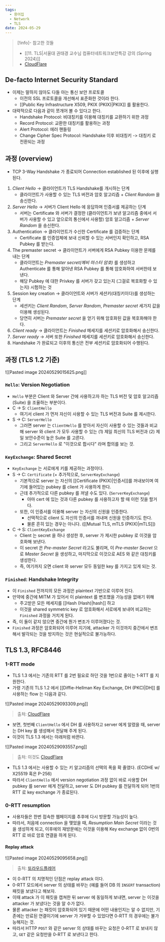 ```yaml
---
tags:
  - 용어집
  - Network
  - TLS
date: 2024-05-29
---
```

> [!info]- 참고한 것들
> - [[11. TLS|서울대 권태경 교수님 컴퓨터네트워크보안특강 강의 (Spring 2024)]]
> - [CloudFlare](https://blog.cloudflare.com/rfc-8446-aka-tls-1-3)

## De-facto Internet Security Standard

- 이제는 말하지 않아도 다들 아는 통신 보안 프로토콜
	- 이전의 SSL 프로토콜을 개선해서 표준화한 것이라 한다.
	- [[Public Key Infrastructure X509, PKIX (PKIX)|PKIX]] 를 활용한다.
- 대략적으로 다음과 같이 쪼개어 볼 수 있다고 한다.
	- Handshake Protocol: 비대칭키를 이용해 대칭키를 교환하기 위한 과정
	- Record Protocol: 교환한 대칭키를 활용하는 과정
	- Alert Protocol: 에러 핸들링
	- Change Cipher Spec Protocol: Handshake 이후 비대칭키 -> 대칭키 로 전환되는 과정

## 과정 (overview)

- TCP 3-Way Handshake 가 종료되어 Connection established 된 이후에 실행된다.
1. _Client Hello_ → 클라이언트가 TLS Handshake를 개시하는 단계
    - 클라이언트가 사용할 수 있는 TLS 버전과 암호 알고리즘 + _Client Random_ 을 송신한다.
2. _Server Hello_ → 서버가 Client Hello 에 응답하며 인증서를 제공하는 단계
    - 서버는 Certificate 와 서버가 결정한 (클라이언트가 보낸 알고리즘 중에서 서버가 사용할 수 있고 앞으로의 통신에서 사용할) 암호 알고리즘 + _Server Random_ 을 송신한다.
3. Authentication → 클라이언트가 수신한 Certificate 를 검증하는 단계
    - Certificate 를 인증업체에 보내 신뢰할 수 있는 서버인지 확인하고, RSA Pubkey 를 받는다.
4. The premaster secret → 클라이언트가 서버에게 RSA Pubkey 이용한 문제를 내는 단계
    - 클라이언트는 _Premaster secret(예비 마스터 암호)_ 를 생성하고 Authenticate 를 통해 알아낸 RSA Pubkey 를 통해 암호화하여 서버한테 보낸다.
    - 해당 Pubkey 에 대한 Privkey 를 서버가 갖고 있는지 (그걸로 복호화할 수 있는지) 시험하는 것
5. Session key creation → 클라이언트와 서버가 세션키(대칭키이다)를 생성하는 단계
    - 세션키는 _Client Random_, _Server Random_, _Premaster secret_ 세가지 값을 이용해 생성된다.
    - 당연히 서버는 _Premaster secret_ 을 얻기 위해 암호화된 값을 복호화해야 한다.
6. _Client ready_ → 클라이언트는 _Finished_ 메세지를 세션키로 암호화해서 송신한다.
7. _Server ready_ → 서버 또한 _Finished_ 메세지를 세션키로 암호화해서 송신한다.
8. Handshake 가 완료되고 이후의 통신은 전부 세션키로 암호화되어 수행된다.

## 과정 (TLS 1.2 기준)

![[Pasted image 20240529015625.png]]

### `Hello`: Version Negotiation

- `Hello` 부분은 Client 와 Server 간에 사용하고자 하는 TLS 버전 및 암호 알고리즘 (Suite) 을 조율하는 부분이다.
- C -> S: `ClientHello`
	- 여기서 client 가 먼저 자신이 사용할 수 있는 TLS 버전과 Suite 를 제시한다.
- S -> C: `ServerHello`
	- 그러면 server 는 `ClientHello` 를 받아서 자신이 사용할 수 있는 것들과 비교해 server 와 client 가 모두 사용할 수 있는 (1) 제일 최신의 TLS 버전과 (2) 제일 보안수준이 높은 Suite 를 고른다.
	- 그리고 `ServerHello` 로 "이것으로 합시다" 라며 합의를 보는 것.

### `KeyExchange`: Shared Secret

- `KeyExchange` 는 서로에게 키를 제공하는 과정이다.
- S -> C: `Certificate` (+ 추가적으로, `ServerKeyExchange`)
	- 기본적으로 server 는 자신의 [[Certificate (PKIX)|인증서]]를 꺼내보이며 여기에 들어있는 pubkey 를 client 가 사용하게 한다.
	- 근데 추가적으로 다른 pubkey 를 꺼낼 수도 있다. (`ServerKeyExchange`)
		- 아마 cert 에 있는 것과 다른 pubkey 를 사용하고자 할 때 이런 짓을 할거다.
	- 또한, 이 인증서를 이용해 server 는 자신의 신원을 인증한다.
		- 선택적으로 client 도 자신의 인증서를 꺼내며 신원을 인증하기도 한다.
		- 물론 흔히 있는 경우는 아니다. ([[Mutual TLS, mTLS (PKIX)|mTLS]])
- C -> S: `ClientKeyExchange`
	- Client 는 secret 을 하나 생성한 후, server 가 제시한 pubkey 로 이것을 암호화해 보낸다.
	- 이 secret 은 *Pre-master Secret* 라고도 불리며, 이 *Pre-master Secret* 으로 *Master Secret* 을 생성하고, 마지막으로 이것으로 AES 와 같은 대칭키를 생성한다.
	- 즉, 여기까지 오면 client 와 server 모두 동일한 key 를 가지고 있게 되는 것.

### `Finished`: Handshake Integrity

- 이 `Finished` 전까지의 모든 과정은 plaintext 기반으로 이루어 진다.
- 만약에 중간에 MITM 가 있어서 이 plaintext 를 변조했을 가능성을 없애기 위해
	- 주고받은 모든 메세지를 [[Hash (Hash)|hash]] 하고
	- 이것을 shared symmetric key 로 암호화해서 서로에게 보내어 비교하는 `Finished` 과정을 거치게 된다.
- 즉, 이 둘이 같지 않으면 중간에 뭔가 변조가 이루어졌다는 것.
- `Finished` 과정은 암호화되어 이루어 지기에, attacker 가 이것까지 중간에서 변조해서 발각되는 것을 방지하는 것은 현실적으로 불가능하다.

## TLS 1.3, RFC8446

### 1-RTT mode

- TLS 1.3 에서는 기존의 RTT 를 2번 필요로 하던 것을 1번으로 줄이는 1-RTT 를 지원한다.
- 가령 기존의 TLS 1.2 에서 [[Diffie-Hellman Key Exchange, DH (PKC)|DH]] 를 사용하는 flow 는 다음과 같다.

![[Pasted image 20240529093309.png]]
> 출처: [CloudFlare](https://blog.cloudflare.com/rfc-8446-aka-tls-1-3)

- 보면, 첫번째 `ClientHello` 에서 DH 를 사용하자고 server 에게 알렸을 때, server 는 DH key 를 생성해서 전달해 주게 된다.
- 이것이 TLS 1.3 에서는 아래처럼 바뀐다.

![[Pasted image 20240529093557.png]]
> 출처: 이것도 [CloudFlare](https://blog.cloudflare.com/rfc-8446-aka-tls-1-3)

- TLS 1.3 에서는 사용할 수 있는 키 알고리즘의 선택의 폭을 확 줄였다. (ECDHE w/ X25519 혹은 P-256) 
- 따라서 `ClientHello` 에서 version negotiation 과정 없이 바로 사용할 DH pubkey 를 server 에게 전달하고, server 도 DH pubkey 를 전달하게 되어 1번의 RTT 로 key exchange 가 종료된다.

### 0-RTT resumption

- 사용자들은 한번 접속한 웹페이지를 추후에 다시 방문할 가능성이 높다.
- 따라서, 처음에 connection 을 맺었을 때, *Resumption Main Secret* 이라는 것을 생성하게 되고, 이후에의 재방문에는 이것을 이용해 Key exchange 없이 0번의 RTT 로 바로 암호 연결을 하게 된다.

#### Replay attack

![[Pasted image 20240529095658.png]]

> 출처: [또라우드플레어](https://blog.cloudflare.com/rfc-8446-aka-tls-1-3)

- 이 0-RTT 의 치명적인 단점은 replay attack 이다.
- 0-RTT 모드에서 server 의 상태를 바꾸는 (예를 들어 DB 의 `INSERT` transaction) 패킷을 보냈다고 해보자.
- 이때 attack 가 이 패킷을 캡쳐한 뒤 server 에 동일하게 보내면, server 는 이것을 attacker 가 보냈다는 것을 알 수가 없다.
- 물론 attacker 는 패킷이 암호화되어 있기 때문에 어떤 내용인지는 알 수 없지만, 기존에는 만료된 연결이기에 server 가 거부할 수 있었다면 0-RTT 의 경우에는 불가능해지는 것.
- 따라서 HTTP `POST` 와 같은 server 의 상태를 바꾸는 요청은 0-RTT 로 보내지 않고, `GET` 같은 요청만을 0-RTT 로 보낸다고 한다.